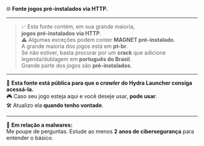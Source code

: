 🌐 **Fonte jogos pré-instalados via HTTP.**

---

> ✅ Esta fonte contém, em sua grande maioria,  
> **jogos pré-instalados via HTTP**.  
> ⚠️ Algumas exceções podem conter **MAGNET pré-instalado**.  
> A grande maioria dos jogos está em **pt-br**.  
> Se não estiver, basta procurar por um **crack** que adicione legenda/dublagem em **português do Brasil**.  
> Grande parte dos jogos são **pré-instalados**.

---

📡 **Esta fonte está pública para que o *crawler* do Hydra Launcher consiga acessá-la.**  
🎮 Caso seu jogo esteja aqui e você deseje usar, **pode usar**.  
🛠️ Atualizo ela **quando tenho vontade**.

---

🛑 **Em relação a malwares:**  
Me poupe de perguntas. Estude ao menos **2 anos de cibersegurança** para entender o básico.
